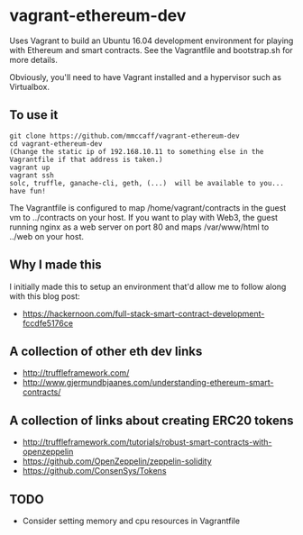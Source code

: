 # vagrant-ethereum-dev
Uses Vagrant to build an Ubuntu 16.04 development environment for playing with Ethereum and smart contracts. See the Vagrantfile and bootstrap.sh for more details.

Obviously, you'll need to have Vagrant installed and a hypervisor such as Virtualbox.

To use it
---------
```
git clone https://github.com/mmccaff/vagrant-ethereum-dev
cd vagrant-ethereum-dev
(Change the static ip of 192.168.10.11 to something else in the Vagrantfile if that address is taken.)
vagrant up
vagrant ssh
solc, truffle, ganache-cli, geth, (...)  will be available to you... have fun!
```

The Vagrantfile is configured to map /home/vagrant/contracts in the guest vm to ../contracts on your host. If you want to play with Web3, the guest running nginx as a web server on port 80 and maps /var/www/html to ../web on your host.


Why I made this
---------------
I initially made this to setup an environment that'd allow me to follow along with this blog post:
* https://hackernoon.com/full-stack-smart-contract-development-fccdfe5176ce

A collection of other eth dev links
-----------------------------------
* http://truffleframework.com/
* http://www.gjermundbjaanes.com/understanding-ethereum-smart-contracts/

A collection of links about creating ERC20 tokens
--------------------------------------------------
* http://truffleframework.com/tutorials/robust-smart-contracts-with-openzeppelin
* https://github.com/OpenZeppelin/zeppelin-solidity
* https://github.com/ConsenSys/Tokens

TODO
----
* Consider setting memory and cpu resources in Vagrantfile
